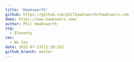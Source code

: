 ```yaml
---
title: 'Hawksworth'
github: https://github.com/philhawksworth/hawksworx.com
demo: https://www.hawksworx.com/
author: Phil Hawksworth
ssg:
  - Eleventy
cms:
  - No Cms
date: 2012-07-23T11:28:15Z
github_branch: master
---
```

